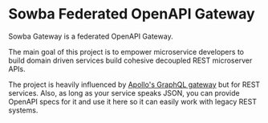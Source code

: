 # Sowba Federated OpenAPI Gateway

Sowba Gateway is a federated OpenAPI Gateway.

The main goal of this project is to empower microservice developers to
build domain driven services build cohesive decoupled REST microserver APIs.

The project is heavily influenced by [Apollo's GraphQL gateway](https://www.apollographql.com/docs/federation/)
but for REST services. Also, as long as your service speaks JSON, you can provide
OpenAPI specs for it and use it here so it can easily work with legacy REST systems.
